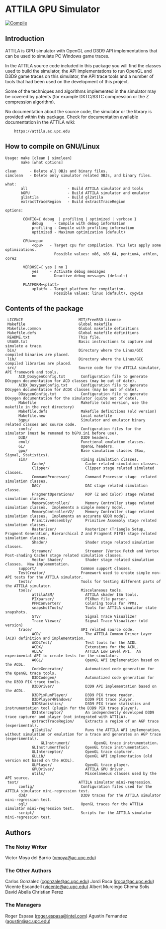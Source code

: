 ATTILA GPU Simulator
===============

[![Compile](https://travis-ci.org/attila-gpu/attila-sim.svg)](https://travis-ci.org/attila-gpu/attila-sim)

Introduction
-------------

ATTILA is GPU simulator with OpenGL and D3D9 API implementations that can be used
to simulate PC Windows game traces.

In the ATTILA source code included in this package you will find the classes used
to build the simulator, the API implementations to run OpenGL and D3D9 game traces
on this simulator, the API trace tools and a number of tools that had been used on
the development of this project.

Some of the techniques and algorithms implemented in the simulator may be covered
by patents (for example DXTC/S3TC compression or the Z compression algorithm).

No documentation about the source code, the simulator or the library is provided within
this package.  Check for documentation available documentation in the ATTILA wiki:

        https://attila.ac.upc.edu


How to compile on GNU/Linux
----------------------------

    Usage: make [clean | simclean]
           make [what options]

    clean      - Delete all OBJs and binary files.
    simclean   - Delete only simulator related OBJs, and binary files.

    what:
           all                  - Build ATTILA simulator and tools
           bGPU                 - Build ATTILA simulator and emulator
           gl2atila             - Build gl2atila
           extractTraceRegion   - Build extractTraceRegion

    options:

            CONFIG={ debug  | profiling | optimized | verbose }
                debug     - Compile with debug information
                profiling - Compile with profiling information
                optimized - Maximum optimization (default)

            CPU=<cpu>
                <cpu>   - Target cpu for compilation. This lets apply some optimizations.
                          Possible values: x86, x86_64, pentium4, athlon, core2

            VERBOSE={ yes | no }
                yes     - Activate debug messages
                no      - Deactive debug messages (default)

            PLATFORM=<platf>
                <platf> - Target platform for compilation.
                          Possible values: linux (default), cygwin


Contents of the package
------------------------

	 LICENCE                         MIT/FreeBSD License
	 Makefile                        Global makefile
	 Makefile.common                 Global makefile definitions
	 Makefile.defs                   Global makefile definitions
	 README.txt                      This file.
	 USAGE.txt                       Basic instructions to capture and simulate a trace.
	 bin/                            Directory where the Linux/GCC compiled binaries are placed.
	 lib/                            Directory where the Linux/GCC compiled libraries are placed.
	 src/                            Source code for the ATTILA simulator, API framework and tools.
		  ACD_DoxygenConfig.txt       Configuration file to generate DOcygen documentation for ACD classes (may be out of date).
		  ACDX_DoxygenConfig.txt      Configuration file to generate DOcygen documentation for ACDX classes (may be out of date).
		  DOxygenConfig.txt           Configuration file to generate DOxygen documentation for the simulator (quite out of date).
		  Makefile                    Makefile (old version, use the makefile in the root directory)
		  Makefile.defs               Makefile definitions (old version)
		  Makefile.new                Local makefile
		  bgpu/                       Simulator and emulator binary related classes and source code.
		  confs/                      Configuration files for the simulator (must be renamed to bGPU.ini before use).
		  D3D/                        D3D9 headers.
		  emul/                       Functional emulation classes.
		  GL/                         OpenGL headers.
		  gpu/                        Base simulation classes (Box, Signal, Statistics).
		  sim/                        Timing simulation classes.
				Cache/                  Cache related simulation classes.
				Clipper/                Clipper stage related simulated classes.
				CommandProcessor/       Command Processor stage  related simulation classes.
				DAC/                    DAC stage related simulation classe.
				FragmentOperations/     ROP (Z and Color) stage related simulation classes.
				MemoryController/       Memory Controller stage related simulation classes.  Implements a simple memory model.
				MemoryControllerV2/     Memory Controller stage related simulation classes.  Implements an accurate GDDR model.
				PrimitiveAssembly/      Primitive Assembly stage related simulation classes.
				Rasterizer/             Rasterizer (Triangle Setup, Fragment Generation, Hierarchical Z and Fragment FIFO) stage related simulation classes.
				Shader/                 Shader stage related simulation classes.
				Streamer/               Streamer (Vertex Fetch and Vertex Post-shading Cache) stage related simulation classes.
				Vector Shader/          Shader stage related simulation classes.  New implementation.
		  support/                    Common support classes.
		  TestCreator/                Framework used to create simple non-API tests for the ATTILA simulator.
		  tests/                      Tools for testing different parts of the ATTILA simulator.
		  tools/                      Miscelaneous tools.
				attilaASM/              ATTILA shader ISA tools.
				PIXparser/              PIXRun file parser.
				PPMConverter/           Coloring tools for PPMs.
				snapshotTools/          Tools for ATTILA simulator state snapshots.
				STV/                    Signal Trace Visualizer
				Trace Viewer/           Signal Trace Visualizer (old version)
		  trace/                      API related source code.
				ACD/                    The ATTILA Common Driver Layer (ACD) definition and implementation.
				ACDLTest/               Test tools for the ACDL
				ACDX/                   Extensions for the ACDL.
				ALLA/                   ATTILA Low Level API.  An experimental API to create tests for the simulator.
				AOGL/                   OpenGL API implemenation based on the ACDL.
				CodeGenerator/          Automatized code generation for the OpenGL trace tools.
				D3DCodegen/             Automatized code generation for the D3D9 PIX trace tools.
				D3DDriver/              D3D9 API implementation based on the ACDL.
				D3DPixRunPlayer/        D3D9 PIX trace reader.
				D3DPlayer4Windows/      D3D9 PIX trace player.
				D3DStadistics/          D3D9 PIX trace statistics and instrumentation tool (plugin for the D3D9 PIX trace player).
				DXInterceptor/          An independently developed D3D9 trace capturer and player (not integrated with ATTILA).
				extractTraceRegion/     Extracts a region of an AGP trace (experimental).
				gl2atila/               Runs the ATTILA API implemenation, without simulation or emulation for a trace and generates an AGP trace (experimental).
					GLInstrument/           OpenGL trace instrumentation.
				GLInstrumentTool/       OpenGL trace instrumentation.
				GLInterceptor/          OpenGL trace capturer.
				GLLib/                  OpenGL API implementation (old version not based on the ACDL).
				GLPlayer/               OpenGL trace player.
				GPUDriver/              ATTILA GPU driver.
				utils/                  Miscelaneous classes used by the API source.
	 test/                           ATTILA simulator mini-regression.
		  config/                     Configuration files used for the ATTILA simulator mini-regression test.
		  d3d/                        D3D9 traces for the ATTILA simulator mini-regression test.
		  ogl/                        OpenGL traces for the ATTILA simulator mini-regression test.
		  script/                     Scripts for the ATTILA simulator mini-regression test.


Authors
------------------------

### The Noisy Writer

   Victor Moya del Barrio (vmoya@ac.upc.edu)

### The Other Authors

   Carlos Gonzalez (cgonzale@ac.upc.edu)
   Jordi Roca (jroca@ac.upc.edu)
   Vicente Escandell (vicente@ac.upc.edu)
   Albert Murciego
   Chema Solis
   David Abella
   Christian Perez

### The Managers

   Roger Espasa (roger.espasa@intel.com)
   Agustin Fernandez (agustin@ac.upc.edu)

